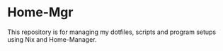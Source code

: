 # Home-Mgr

This repository is for managing my dotfiles, scripts and program setups using Nix and Home-Manager.
